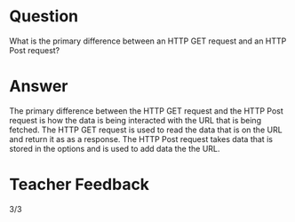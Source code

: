 # Question

What is the primary difference between an HTTP GET request and an HTTP Post request?

# Answer

The primary difference between the HTTP GET request and the HTTP Post request is how the data is being interacted with the URL that is being fetched. The HTTP GET request is used to read the data that is on the URL and return it as as a response. The HTTP Post request takes data that is stored in the options and is used to add data the the URL.

# Teacher Feedback
3/3